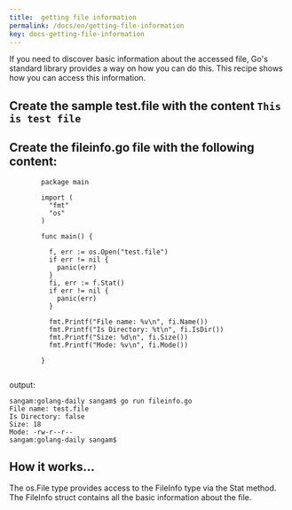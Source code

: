```yaml
---
title:  getting file information
permalink: /docs/en/getting-file-information
key: docs-getting-file-information
---
```



If you need to discover basic information about the accessed file, 
Go's standard library provides a way on how you can do this. This recipe shows how you can access this information.


## Create the sample test.file with the content ```This is test file```

## Create the fileinfo.go file with the following content:

```
        package main

        import (
          "fmt"
          "os"
        )

        func main() {

          f, err := os.Open("test.file")
          if err != nil {
            panic(err)
          }
          fi, err := f.Stat()
          if err != nil {
            panic(err)
          }

          fmt.Printf("File name: %v\n", fi.Name())
          fmt.Printf("Is Directory: %t\n", fi.IsDir())
          fmt.Printf("Size: %d\n", fi.Size())
          fmt.Printf("Mode: %v\n", fi.Mode())

        }


```
output:
```
sangam:golang-daily sangam$ go run fileinfo.go 
File name: test.file
Is Directory: false
Size: 18
Mode: -rw-r--r--
sangam:golang-daily sangam$ 

```
## How it works...

The os.File type provides access to the FileInfo type via the Stat method. 
The FileInfo struct contains all the basic information about the file.
